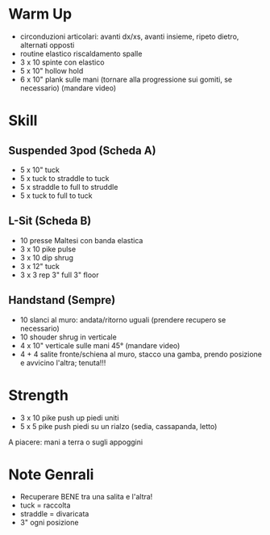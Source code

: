 # Warm Up

* circonduzioni articolari: avanti dx/xs, avanti insieme, ripeto dietro, alternati opposti
* routine elastico riscaldamento spalle
* 3 x 10 spinte con elastico
* 5 x 10" hollow hold
* 6 x 10" plank sulle mani (tornare alla progressione sui gomiti, se necessario) (mandare video)

# Skill

## Suspended 3pod (Scheda A)

 * 5 x 10" tuck
 * 5 x tuck to straddle to tuck
 * 5 x straddle to full to struddle
 * 5 x tuck to full to tuck

## L-Sit (Scheda B)

 * 10 presse Maltesi con banda elastica
 * 3 x 10 pike pulse
 * 3 x 10 dip shrug
 * 3 x 12" tuck
 * 3 x 3 rep 3" full 3" floor

## Handstand (Sempre)

* 10 slanci al muro: andata/ritorno uguali (prendere recupero se necessario)
* 10 shouder shrug in verticale
* 4 x 10" verticale sulle mani 45° (mandare video)
* 4 + 4 salite fronte/schiena al muro, stacco una gamba, prendo posizione e avvicino l'altra; tenuta!!!

# Strength

 * 3 x 10 pike push up piedi uniti
 * 5 x 5 pike push piedi su un rialzo (sedia, cassapanda, letto)

A piacere: mani a terra o sugli appoggini

# Note Genrali

 * Recuperare BENE tra una salita e l'altra!
 * tuck = raccolta
 * straddle = divaricata 
 * 3" ogni posizione
